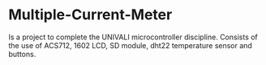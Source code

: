 # Multiple-Current-Meter
Is a project to complete the UNIVALI microcontroller discipline. Consists of the use of ACS712, 1602 LCD, SD module, dht22 temperature sensor and buttons.
